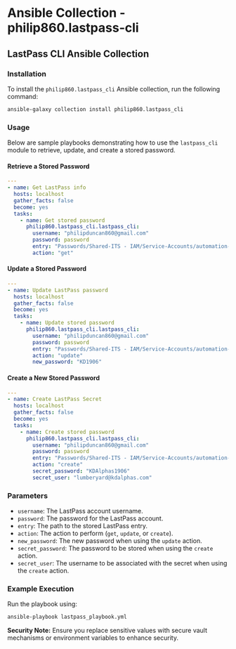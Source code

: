 # Ansible Collection - philip860.lastpass-cli

## LastPass CLI Ansible Collection

### Installation
To install the `philip860.lastpass_cli` Ansible collection, run the following command:

```sh
ansible-galaxy collection install philip860.lastpass_cli
```

### Usage
Below are sample playbooks demonstrating how to use the `lastpass_cli` module to retrieve, update, and create a stored password.

#### Retrieve a Stored Password
```yaml
---
- name: Get LastPass info
  hosts: localhost
  gather_facts: false
  become: yes
  tasks:
    - name: Get stored password
      philip860.lastpass_cli.lastpass_cli:
        username: "philipduncan860@gmail.com"
        password: password
        entry: "Passwords/Shared-ITS - IAM/Service-Accounts/automation-AAP"
        action: "get"
```

#### Update a Stored Password
```yaml
---
- name: Update LastPass password
  hosts: localhost
  gather_facts: false
  become: yes
  tasks:
    - name: Update stored password
      philip860.lastpass_cli.lastpass_cli:
        username: "philipduncan860@gmail.com"
        password: password
        entry: "Passwords/Shared-ITS - IAM/Service-Accounts/automation-AAP"
        action: "update"
        new_password: "KD1906"
```

#### Create a New Stored Password
```yaml
---
- name: Create LastPass Secret
  hosts: localhost
  gather_facts: false
  become: yes
  tasks:
    - name: Create stored password
      philip860.lastpass_cli.lastpass_cli:
        username: "philipduncan860@gmail.com"
        password: password
        entry: "Passwords/Shared-ITS - IAM/Service-Accounts/automation-AAP"
        action: "create"
        secret_password: "KDAlphas1906"
        secret_user: "lumberyard@kdalphas.com"
```

### Parameters
- `username`: The LastPass account username.
- `password`: The password for the LastPass account.
- `entry`: The path to the stored LastPass entry.
- `action`: The action to perform (`get`, `update`, or `create`).
- `new_password`: The new password when using the `update` action.
- `secret_password`: The password to be stored when using the `create` action.
- `secret_user`: The username to be associated with the secret when using the `create` action.

### Example Execution
Run the playbook using:

```sh
ansible-playbook lastpass_playbook.yml
```

**Security Note:** Ensure you replace sensitive values with secure vault mechanisms or environment variables to enhance security.


